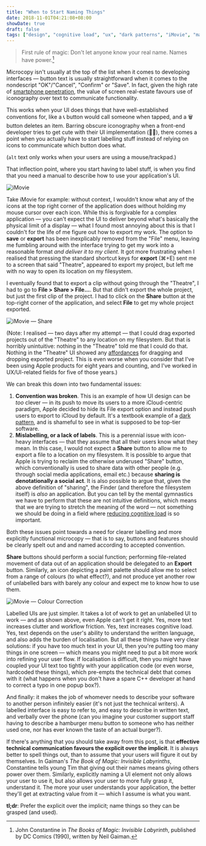 ```yaml
---
title: "When to Start Naming Things"
date: 2018-11-01T04:21:08+08:00
showDate: true
draft: false
tags: ["design", "cognitive load", "ux", "dark patterns", "iMovie", "macOS", "technical communication"]
---
```


> First rule of magic: Don't let anyone know your real name. Names have power.[^1] 

[^1]: John Constantine in _The Books of Magic: Invisible Labyrinth_, published by DC Comics (1990), written by Neil Gaiman.

Microcopy isn't usually at the top of the list when it comes to developing interfaces — button text is usually straightforward when it comes to the nondescript "OK"/"Cancel", "Confirm" or "Save". In fact, given the high rate of [smartphone penetration](https://www2.deloitte.com/content/dam/Deloitte/us/Documents/technology-media-telecommunications/us-global-mobile-consumer-survey-second-edition.pdf), the value of screen real-estate favours use of iconography over text to communicate functionality.

This works when your UI does things that have well-established conventions for, like a 📞 button would call someone when tapped, and a 🗑 button deletes an item. Barring obscure iconography when a front-end developer tries to get cute with their UI implementation (🤷‍♂️), there comes a point when you actually have to start labelling stuff instead of relying on icons to communicate which button does what.

(`alt` text only works when your users are using a mouse/trackpad.)

That inflection point, where you start having to label stuff, is when you find that you need a manual to describe how to use your application's UI. 

![iMovie](/img/imovie/imovie-highlight1.jpg)

Take iMovie for example: without context, I wouldn't know what any of the icons at the top right corner of the application does without holding my mouse cursor over each icon. While this is forgivable for a complex application — you can't expect the UI to deliver beyond what's basically the physical limit of a display — what I found most annoying about this is that I couldn't for the life of me figure out how to export my work. The option to **save** or **export** has been inexplicably removed from the "File" menu, leaving me fumbling around with the interface trying to get my work into a reasonable format _and deliver it to my client_. It got more frustrating when I realised that pressing the standard shortcut keys for **export** (⌘+E) sent me to a screen that said "Theatre", appeared to export my project, but left me with no way to open its location on my filesystem.

I eventually found that to export a clip without going through the "Theatre", I had to go to **File > Share > File...**. But that didn't export the whole project, but just the first clip of the project. I had to click on the **Share** button at the top-right corner of the application, and select **File** to get my whole project exported.

![iMovie — Share](/img/imovie/imovie-share-file.jpg)


(Note: I realised — two days after my attempt — that I could drag exported projects out of the "Theatre" to any location on my filesystem. But that is horribly unintuitive: nothing in the "Theatre" told me that I could do that. Nothing in the "Theatre" UI showed any [affordances](https://en.wikipedia.org/wiki/The_Design_of_Everyday_Things) for dragging and dropping exported project. This is even worse when you consider that I've been using Apple products for eight years and counting, and I've worked in UX/UI-related fields for five of those years.)

We can break this down into two fundamental issues:

1. **Convention was broken**. This is an example of how UI design can be _too_ clever — in its push to move its users to a more iCloud-centric paradigm, Apple decided to hide its File export option and instead push users to export to iCloud by default. It's a textbook example of a [dark pattern](https://darkpatterns.org/), and is shameful to see in what is supposed to be top-tier software.
2. **Mislabelling, or a lack of labels**. This is a perennial issue with icon-heavy interfaces — that they assume that all their users know what they mean. In this case, I would not expect a **Share** button to allow me to export a file to a location on my filesystem. It is possible to argue that Apple is trying to reclaim the otherwise underused "Share" button, which conventionally is used to share data with other people (e.g. through social media applications, email etc.) because **sharing is denotationally a social act**. It is also possible to argue that, given the above definition of "sharing", the Finder (and therefore the filesystem itself) is _also_ an application. But you can tell by the mental gymnastics we have to perform that these are not intuitive definitions, which means that we are trying to stretch the meaning of the word — not something we should be doing in a field where [reducing cognitive load](https://en.wikipedia.org/wiki/Cognitive_load) is so important.

Both these issues point towards a need for clearer labelling and more explicitly functional microcopy — that is to say, buttons and features should be clearly spelt out and and named according to accepted convention. 

**Share** buttons should perform a social function; performing file-related movement of data out of an application should be delegated to an **Export** button. Similarly, an icon depicting a paint palette should allow me to select from a range of colours (to what effect?), and not produce yet another row of unlabelled bars with barely any colour and expect me to know how to use them.

![iMovie — Colour Correction](/img/imovie/imovie-colour-correct.jpg)

Labelled UIs are just simpler. It takes a lot of work to get an unlabelled UI to work — and as shown above, even Apple can't get it right. Yes, more text increases clutter and workflow friction. Yes, text increases cognitive load. Yes, text depends on the user's ability to understand the written language, and also adds the burden of localisation. But all these things have very clear solutions: if you have too much text in your UI, then you're putting too many things in one screen — which means you might need to put a bit more work into refining your user flow. If localisation is difficult, then you might have coupled your UI text too tightly with your application code (or even worse, hardcoded these things), which pre-empts the technical debt that comes with it (what happens when you don't have a spare C++ developer at hand to correct a typo in one popup box?).

And finally: it makes the job of whomever needs to describe your software to another person infinitely easier (it's not just the technical writers). A labelled interface is easy to refer to, and easy to describe in written text, and verbally over the phone (can you imagine your customer support staff having to describe a hamburger menu button to someone who has neither used one, nor has ever known the taste of an actual burger?). 

If there's anything that you should take away from this post, is that **effective technical communication favours the explicit over the implicit**. It is always better to spell things out, than to assume that your users will figure it out by themselves. In Gaiman's _The Book of Magic: Invisible Labyrinths_, Constantine tells young Tim that giving out their names means giving others power over them. Similarly, explicitly naming a UI element not only allows your user to use it, but also allows your user to more fully grasp it, understand it. The more your user understands your application, the better they'll get at extracting value from it — which I assume is what you want.

**tl;dr**: Prefer the explicit over the implicit; name things so they can be grasped (and used).
